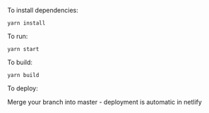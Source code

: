 To install dependencies:

```
yarn install
```

To run:

```
yarn start
```

To build:


```
yarn build
```

To deploy:

Merge your branch into master - deployment is automatic in netlify
